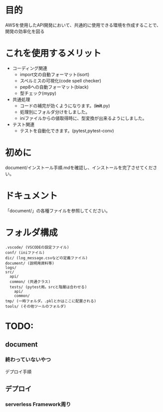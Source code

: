 # 目的
AWSを使用したAPI開発において、共通的に使用できる環境を作成することで、開発の効率化を図る

# これを使用するメリット
- コーディング関連
  - import文の自動フォーマット(isort)
  - スペルミスの可視化(code spell checker)
  - pep8への自動フォーマット(black)
  - 型チェック(mypy)
- 共通処理
  - コードの補完が効くようになります。(__init__.py)
  - 処理別にフォルダ分けをしました。
  - iniファイルからの値取得時に、型変換が出来るようにしました。
- テスト関連
  - テストを自動化できます。(pytest,pytest-conv)

# 初めに
document/インストール手順.mdを確認し、インストールを完了させてください。

# ドキュメント
「document/」の各種ファイルを参照してください。

# フォルダ構成

```
.vscode/ (VSCODEの設定ファイル)
conf/ (iniファイル)
dic/ (log_message.csvなどの定義ファイル)
document/ (説明用資料等)
logs/
src/
  api/
  common/ (共通クラス)
  tests/ (pytest用。srcと階層は合わせる)
    api/
    common/
tmp/ (一時フォルダ。.pklとかはここに配置される)
tools/ (その他ツールのフォルダ)
```

# TODO:
## document
### 終わっていないやつ

デプロイ手順

## デプロイ

### serverless Framework周り
